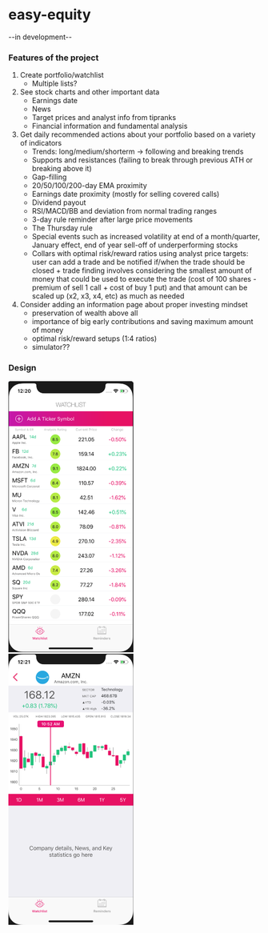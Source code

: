 # easy-equity

--in development--

### Features of the project

1. Create portfolio/watchlist
   + Multiple lists?
2. See stock charts and other important data
   + Earnings date
   + News
   + Target prices and analyst info from tipranks
   + Financial information and fundamental analysis
3. Get daily recommended actions about your portfolio based on a variety of indicators
   + Trends: long/medium/shorterm -> following and breaking trends
   + Supports and resistances (failing to break through previous ATH or breaking above it)
   + Gap-filling
   + 20/50/100/200-day EMA proximity
   + Earnings date proximity (mostly for selling covered calls)
   + Dividend payout
   + RSI/MACD/BB and deviation from normal trading ranges
   + 3-day rule reminder after large price movements
   + The Thursday rule
   + Special events such as increased volatility at end of a month/quarter, January effect, end of year sell-off of     underperforming stocks
   + Collars with optimal risk/reward ratios using analyst price targets: user can add a trade and be notified if/when the trade should be closed
         + trade finding involves considering the smallest amount of money that could be used to execute the trade (cost of 100 shares - premium of sell 1 call + cost of buy 1 put) and that amount can be scaled up (x2, x3, x4, etc) as much as needed
4. Consider adding an information page about proper investing mindset
   + preservation of wealth above all
   + importance of big early contributions and saving maximum amount of money
   + optimal risk/reward setups (1:4 ratios)
   + simulator??

### Design
<img src="screenshots/Watchlist_ss.png" width="250"/> &nbsp;&nbsp;&nbsp;&nbsp;&nbsp;<img src="screenshots/Details_ss.png" width="250"/>
